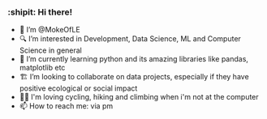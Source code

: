 ### :shipit: Hi there!
- 👋 I’m @MokeOfLE 
- 🔍 I’m interested in Development, Data Science, ML and Computer Science in general
- 🥦 I’m currently learning python and its amazing libraries like pandas, matplotlib etc
- 🏗️ I’m looking to collaborate on data projects, especially if they have positive ecological or social impact
- 🚴‍♂️ I'm loving cycling, hiking and climbing when i'm not at the computer
- 📫 How to reach me: via pm

<!---
MokeOfLE/MokeOfLE is a ✨ special ✨ repository because its `README.md` (this file) appears on your GitHub profile.
You can click the Preview link to take a look at your changes.
--->
